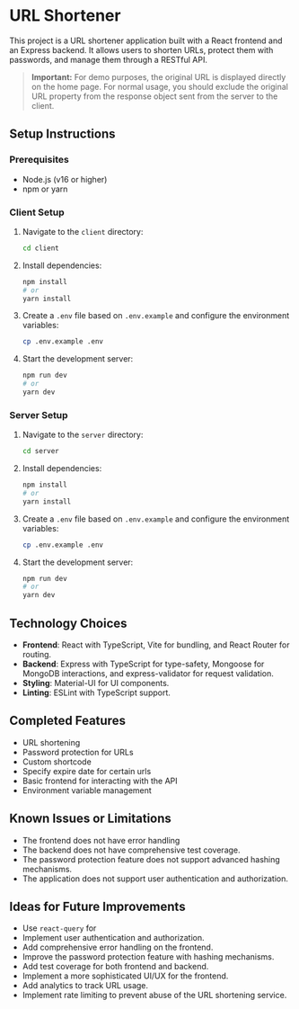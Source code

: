 # URL Shortener

This project is a URL shortener application built with a React frontend and an Express backend. It allows users to shorten URLs, protect them with passwords, and manage them through a RESTful API.

> **Important:** For demo purposes, the original URL is displayed directly on the home page. For normal usage, you should exclude the original URL property from the response object sent from the server to the client.

## Setup Instructions

### Prerequisites

-   Node.js (v16 or higher)
-   npm or yarn

### Client Setup

1. Navigate to the `client` directory:

    ```sh
    cd client
    ```

2. Install dependencies:

    ```sh
    npm install
    # or
    yarn install
    ```

3. Create a `.env` file based on `.env.example` and configure the environment variables:

    ```sh
    cp .env.example .env
    ```

4. Start the development server:
    ```sh
    npm run dev
    # or
    yarn dev
    ```

### Server Setup

1. Navigate to the `server` directory:

    ```sh
    cd server
    ```

2. Install dependencies:

    ```sh
    npm install
    # or
    yarn install
    ```

3. Create a `.env` file based on `.env.example` and configure the environment variables:

    ```sh
    cp .env.example .env
    ```

4. Start the development server:
    ```sh
    npm run dev
    # or
    yarn dev
    ```

## Technology Choices

-   **Frontend**: React with TypeScript, Vite for bundling, and React Router for routing.
-   **Backend**: Express with TypeScript for type-safety, Mongoose for MongoDB interactions, and express-validator for request validation.
-   **Styling**: Material-UI for UI components.
-   **Linting**: ESLint with TypeScript support.

## Completed Features

-   URL shortening
-   Password protection for URLs
-   Custom shortcode
-   Specify expire date for certain urls
-   Basic frontend for interacting with the API
-   Environment variable management

## Known Issues or Limitations

-   The frontend does not have error handling
-   The backend does not have comprehensive test coverage.
-   The password protection feature does not support advanced hashing mechanisms.
-   The application does not support user authentication and authorization.

## Ideas for Future Improvements

-   Use `react-query` for
-   Implement user authentication and authorization.
-   Add comprehensive error handling on the frontend.
-   Improve the password protection feature with hashing mechanisms.
-   Add test coverage for both frontend and backend.
-   Implement a more sophisticated UI/UX for the frontend.
-   Add analytics to track URL usage.
-   Implement rate limiting to prevent abuse of the URL shortening service.
